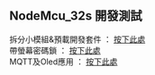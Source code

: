 ##  NodeMcu_32s 開發測試
拆分小模組&預載開發套件 ：   [按下此處](https://github.com/AdamLin0626/NodeMCU_32s/tree/main/Mods)   
帶螢幕密碼鎖 ：             [按下此處](https://github.com/AdamLin0626/NodeMCU_32s/tree/main/Mods)   
MQTT及Oled應用 ：           [按下此處](https://github.com/AdamLin0626/NodeMCU_32s/tree/main/Mods)   
